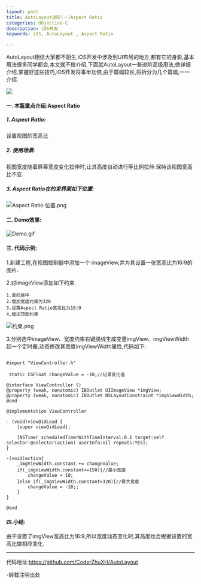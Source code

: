 ```yaml
---
layout: post
title: AutoLayout进阶(一)Aspect Ratio
categories: Objective-C
description: iOS开发
keywords: iOS, AutoLayout , Aspect Ratio

---
```


AutoLayout相信大家都不陌生,iOS开发中涉及到UI布局的地方,都有它的身影,基本用法很多同学都会,本文就不做介绍,下面就AutoLayout一些进阶高级用法,做详细介绍,掌握好这些技巧,iOS开发将事半功倍,由于篇幅较长,将拆分为几个篇幅,一一介绍.

![](http://upload-images.jianshu.io/upload_images/2229730-ac4a8a29f1ab55d0.png?imageMogr2/auto-orient/strip%7CimageView2/2/w/1240)




####  一.  本篇重点介绍:Aspect Ratio

#####  1.  Aspect Ratio:
设置视图的宽高比

#####  2.  使用场景:
视图宽度随着屏幕宽度变化拉伸时,让其高度自动进行等比例拉伸.保持该视图宽高比不变.

#####  3.  Aspect Ratio在约束界面如下位置:
![Aspect Ratio 位置.png](http://upload-images.jianshu.io/upload_images/2229730-b51f20efdc74b762.png?imageMogr2/auto-orient/strip%7CimageView2/2/w/1240)
####  二.  Demo效果:
![Demo.gif](http://upload-images.jianshu.io/upload_images/2229730-e6b7da0efc07af65.gif?imageMogr2/auto-orient/strip%7CimageView2/2/w/1240)

####  三.  代码示例:
1.新建工程,在视图控制器中添加一个 imageView,并为其设置一张宽高比为16:9的图片.

2.对imageView添加如下约束.

```objc
1.竖向居中
2.增加宽度约束为320
3.设置Aspect Ratio宽高比为16:9
4.增加顶部约束
```
![约束.png](http://upload-images.jianshu.io/upload_images/2229730-59fef2fceb30293f.png?imageMogr2/auto-orient/strip%7CimageView2/2/w/1240)

3.分别选中imageView、宽度约束右键脱线生成变量imgView、imgViewWidth
起一个定时器,动态修改其宽度imgViewWidth属性,代码如下:

```objc

#import "ViewController.h"

 static CGFloat changeValue = -18;//记录变化值

@interface ViewController ()
@property (weak, nonatomic) IBOutlet UIImageView *imgView;
@property (weak, nonatomic) IBOutlet NSLayoutConstraint *imgViewWidth;
@end

@implementation ViewController

- (void)viewDidLoad {
    [super viewDidLoad];

    [NSTimer scheduledTimerWithTimeInterval:0.1 target:self selector:@selector(action) userInfo:nil repeats:YES];
}

-(void)action{
    _imgViewWidth.constant += changeValue;
    if(_imgViewWidth.constant<=150){//最小宽度
        changeValue = 18;
    }else if(_imgViewWidth.constant>320){//最大宽度
        changeValue = -18;;
    }
}

@end

```


####  四.小结:
由于设置了imgView宽高比为16:9,所以宽度动态变化时,其高度也会根据设置的宽高比做相应变化.

----------------------
代码地址:https://github.com/CoderZhuXH/AutoLayout

-转载注明出处